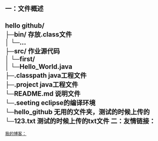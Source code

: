 一：文件概述
--
hello github/<br>
├─bin/			存放.class文件<br>
│   └─...<br>
├─src/			作业源代码	<br>
│   └─first/<br>
│      └─Hello_World.java<br>
├─.classpath 	java工程文件<br>
├─.project		java工程文件<br>
└─README.md		说明文件<br>
└─.seeting      eclipse的编译环境<br>
└─hello_github  无用的文件夹，测试的时候上传的
└─123.txt       测试的时候上传的txt文件
二：友情链接：
--
[我的博客：](http://www.cnblogs.com/zhb123/p/7581188.html/ "博客")